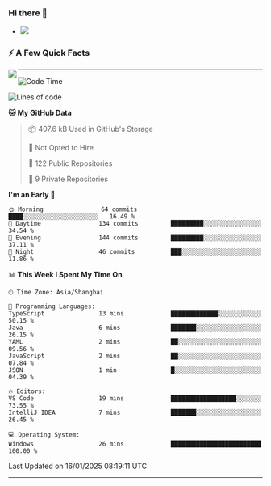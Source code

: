 ### Hi there 👋
- ![](https://komarev.com/ghpvc/?username=imnxg&color=green)
<!--
**imnxg/imnxg** is a ✨ _special_ ✨ repository because its `README.md` (this file) appears on your GitHub profile.

Here are some ideas to get you started:

- 🔭 I’m currently working on ...
- 🌱 I’m currently learning ...
- 👯 I’m looking to collaborate on ...
- 🤔 I’m looking for help with ...
- 💬 Ask me about ...
- 📫 How to reach me: ...
- 😄 Pronouns: ...
- ⚡ Fun fact: ...
-->

### ⚡️ A Few Quick Facts

<img align="left" src="https://star.mynxg.eu.org/api?username=imnxg&show_icons=true&icon_color=1573B3&hide_title=true&text_color=718096&bg_color=00000000&hide_border=true"/>

<!-- <ul>
    <li> 🌱 I’m currently learning Go、Docker、Kubernetes.</li>
    <li> 👯 I’m looking to collaborate on anything open source.</li>
    <li> 📝 I regulary write articles on <a href="https://dmego.cn">https://dmego.cn</a>.</li>
    <li> ⚡ Fun fact: I ❤️ 😻.</li>
</ul> -->

---
<!--START_SECTION:waka-->
![Code Time](http://img.shields.io/badge/Code%20Time-832%20hrs%2031%20mins-blue)

![Lines of code](https://img.shields.io/badge/From%20Hello%20World%20I%27ve%20Written-444.1%20thousand%20lines%20of%20code-blue)

**🐱 My GitHub Data** 

> 📦 407.6 kB Used in GitHub's Storage 
 > 
> 🚫 Not Opted to Hire
 > 
> 📜 122 Public Repositories 
 > 
> 🔑 9 Private Repositories 
 > 
**I'm an Early 🐤** 

```text
🌞 Morning                64 commits          ████░░░░░░░░░░░░░░░░░░░░░   16.49 % 
🌆 Daytime                134 commits         █████████░░░░░░░░░░░░░░░░   34.54 % 
🌃 Evening                144 commits         █████████░░░░░░░░░░░░░░░░   37.11 % 
🌙 Night                  46 commits          ███░░░░░░░░░░░░░░░░░░░░░░   11.86 % 
```


📊 **This Week I Spent My Time On** 

```text
🕑︎ Time Zone: Asia/Shanghai

💬 Programming Languages: 
TypeScript               13 mins             █████████████░░░░░░░░░░░░   50.15 % 
Java                     6 mins              ███████░░░░░░░░░░░░░░░░░░   26.15 % 
YAML                     2 mins              ██░░░░░░░░░░░░░░░░░░░░░░░   09.56 % 
JavaScript               2 mins              ██░░░░░░░░░░░░░░░░░░░░░░░   07.84 % 
JSON                     1 min               █░░░░░░░░░░░░░░░░░░░░░░░░   04.39 % 

🔥 Editors: 
VS Code                  19 mins             ██████████████████░░░░░░░   73.55 % 
IntelliJ IDEA            7 mins              ███████░░░░░░░░░░░░░░░░░░   26.45 % 

💻 Operating System: 
Windows                  26 mins             █████████████████████████   100.00 % 
```


 Last Updated on 16/01/2025 08:19:11 UTC
<!--END_SECTION:waka-->

---
<!--
<table>
<tr>
<td valign="top" width="50%">    -->
<!-- waka-box start -->
<!--
#### <a href="https://gist.github.com/01acb8c86000072f1e040b2a7757e8e5" target="_blank">📊 Weekly development breakdown</a>
```text
Go              🕓 32h17m ████████████████████▎░ 92.2%
XML             🕓 1h8m   ▋░░░░░░░░░░░░░░░░░░░░░  3.2%
Other           🕓 52m    ▌░░░░░░░░░░░░░░░░░░░░░  2.5%
PHP             🕓 23m    ▏░░░░░░░░░░░░░░░░░░░░░  1.1%
CSV             🕓 7m     ░░░░░░░░░░░░░░░░░░░░░░  0.4%
```
  -->

<!-- Powered by https://github.com/YouEclipse/waka-box-go . -->
<!-- waka-box end -->

<!-- [powered by waka-box-go](https://github.com/YouEclipse/waka-box-go) -->
<!--
</td>
<td valign="top" width="50%">
    -->

